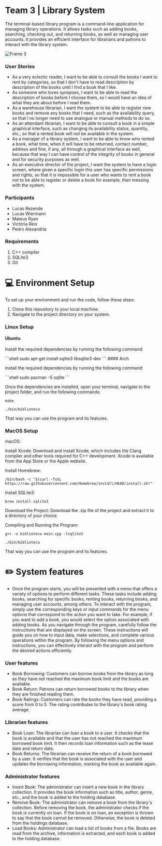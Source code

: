 # Team 3 | Library System  

<p>The terminal-based library program is a command-line application for managing library operations. It allows tasks such as adding books, searching, checking out, and returning books, as well as managing user accounts. It provides an efficient interface for librarians and patrons to interact with the library system.</p>

![Frame 3](https://github.com/pds2/20231-team-3/assets/66080424/7c4acf26-bac7-455e-9d8e-6f37d27dee24)

<h3>User Stories</h3>
<ul>
  <li>As a very eclectic reader, I want to be able to consult the books I want to rent by categories, so that I don't have to read description by description of the books until I find a book that I like.</li>
  <li>As someone who loves synopses, I want to be able to read the description of books before I choose them, so I would have an idea of what they are about before I read them.</li>
  <li>As a warehouse librarian, I want the system to be able to register new books and remove any books that I need, such as the availability query, so that I no longer need to use analogue or manual methods to do so.</li>
  <li>As an attendant librarian, I want to be able to consult a book in a simple graphical interface, such as changing its availability status, quantity, etc., so that a rented book will not be available in the system.</li>
  <li>As a manager of a library system, I want to be able to know who rented a book, what time, when it will have to be returned, contact number, address and fine, if any, all through a graphical interface as well, because that way I can have control of the integrity of books in general and for security purposes as well.</li>
  <li>As an executive director of the project, I want the system to have a login screen, where given a specific login this user has specific permissions and rights, so that it is impossible for a user who wants to rent a book not to be able to register or delete a book for example, then messing with the system.</li>
</ul>

<h3>Participants</h3>
<ul>
  <li>Lucas Rezende</li>
  <li>Lucas Wiermann</li>
  <li>Mateus Ryan</li>
  <li>Victória Reis</li>
  <li>Pedro Alexandria</li>
</ul>

### Requirements
<ol>
  <li>C++ compiler</li>
  <li>SQLite3</li>
  <li>Git</li>
</ol>

# :computer: Environment Setup
To set up your environment and run the code, follow these steps:
<ol>
  <li>Clone this repository to your local machine.</li>
  <li>Navigate to the project directory on your system.</li>
</ol>

### Linux Setup

#### Ubuntu
<p>Install the required dependencies by running the following command:</p>
```shell
sudo apt-get install sqlite3 libsqlite3-dev
```
#### Arch
<p>Install the required dependencies by running the following command:</p>
```shell
sudo pacman -S sqlite
```

Once the dependencies are installed, open your terminal, navigate to the project folder, and run the following commands:
```shell
make
```

```shell
./bin/biblioteca
```
That way you can use the program and its features.

### MacOS Setup
<p>macOS:</p>
<p>Install Xcode: Download and install Xcode, which includes the Clang compiler and other tools required for C++ development. Xcode is available from the App Store or the Apple website.</p>

Install Homebrew:
```shell
/bin/bash -c "$(curl -fsSL https://raw.githubusercontent.com/Homebrew/install/HEAD/install.sh)"
```
Install SQLite3:
```shell
brew install sqlite3
```
Download the Project: Download the .zip file of the project and extract it to a directory of your choice.

Compiling and Running the Program:
```shell
g++ -o biblioteca main.cpp -lsqlite3
```
```shell
./bin/biblioteca
```
That way you can use the program and its features.

# :pencil2: System features
<ul>
  <li>Once the program starts, you will be presented with a menu that offers a variety of options to perform different tasks. These tasks include adding books, searching for specific books, renting books, returning books, and managing user accounts, among others.
To interact with the program, simply use the corresponding keys or input commands for the menu options that correspond to the action you want to take. For example, if you want to add a book, you would select the option associated with adding books.
As you navigate through the program, carefully follow the instructions that are displayed on the screen. These instructions will guide you on how to input data, make selections, and complete various operations within the program.
By following the menu options and instructions, you can effectively interact with the program and perform the desired actions efficiently.</li>
</ul>

### User features
<ul>
  <li>Book Borrowing: Customers can borrow books from the library as long as they have not reached the maximum book limit and the books are available.</li>
  <li>Book Return: Patrons can return borrowed books to the library when they are finished reading them.</li>
  <li>Book Ratings: Customers can rate the books they have read, providing a score from 0 to 5. The rating contributes to the library's book rating average.</li>
</ul>

### Librarian features
<ul>
  <li>Book Loan: The librarian can loan a book to a user. It checks that the book is available and that the user has not reached the maximum borrowed book limit. It then records loan information such as the lease date and return date.</li>

<li>Book Returns: The librarian can receive the return of a book borrowed by a user. It verifies that the book is associated with the user and updates the borrowing information, marking the book as available again.</li>
</ul>

### Administrator features
<ul>
  <li>Insert Book: The administrator can insert a new book in the library collection. It provides the book information such as title, author, genre, etc., and the book is added to the holding database.</li>

  <li>Remove Book: The administrator can remove a book from the library's collection. Before removing the book, the administrator checks if the book is currently on loan. If the book is on loan, an exception is thrown to say that the book cannot be removed. Otherwise, the book is deleted from the holdings database.</li>

  <li>Load Books: Administrator can load a list of books from a file. Books are read from the archive, information is extracted, and each book is added to the holding database.</li>
</ul>
